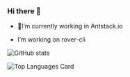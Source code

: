 ### Hi there 👋



- 🔭I’m currently working in Antstack.io 

-  I’m working on rover-cli


![GitHub stats](https://github-readme-stats.vercel.app/api?username=DheerajGBhatt&show_icons=true&theme=dark)

![Top Languages Card](https://github-readme-stats.vercel.app/api/top-langs/?username=DheerajGBhatt&show_icons=true&theme=dark)

